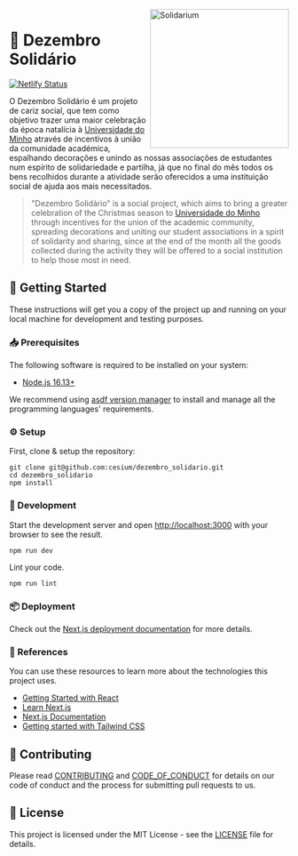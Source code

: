 [contributing]: CONTRIBUTING.md
[code_of_conduct]: CODE_OF_CONDUCT.md
[license]: LICENSE.txt
[netlify-status]: https://api.netlify.com/api/v1/badges/fcc8fc29-9170-460e-bc6d-7bf207da0a2b/deploy-status
[netlify-build]: https://app.netlify.com/sites/dezembro-solidario/deploys

<a href="https://dezembrosolidario.cesium.di.uminho.pt" target="_blank">
  <img align="right" src="public/images/Solidarium.svg" alt="Solidarium" width="250">
</a>

# :christmas_tree: Dezembro Solidário

[![Netlify Status][netlify-status]][netlify-build]

O Dezembro Solidário é um projeto de cariz social, que tem como objetivo trazer
uma maior celebração da época natalícia à [Universidade do
Minho](https://www.uminho.pt/PT) através de incentivos à união da comunidade
académica, espalhando decorações e unindo as nossas associações de estudantes
num espírito de solidariedade e partilha, já que no final do mês todos os bens
recolhidos durante a atividade serão oferecidos a uma instituição social de
ajuda aos mais necessitados.

> "Dezembro Solidário" is a social project, which aims to bring a greater
celebration of the Christmas season to [Universidade do
Minho](https://www.uminho.pt/EN) through incentives for the union of the
academic community, spreading decorations and uniting our student associations
in a spirit of solidarity and sharing, since at the end of the month all the
goods collected during the activity they will be offered to a social
institution to help those most in need.

## :rocket: Getting Started

These instructions will get you a copy of the project up and running on your
local machine for development and testing purposes.

### :inbox_tray: Prerequisites

The following software is required to be installed on your system:

- [Node.js 16.13+](https://nodejs.org/en/download/)

We recommend using [asdf version
manager](https://asdf-vm.com/#/core-manage-asdf?id=install) to install and
manage all the programming languages' requirements.

### :gear: Setup

First, clone & setup the repository:

```
git clone git@github.com:cesium/dezembro_solidario.git
cd dezembro_solidario
npm install
```

### :hammer: Development

Start the development server and open
[http://localhost:3000](http://localhost:3000) with your browser to see the
result.

```
npm run dev
```

Lint your code.

```
npm run lint
```

### :package: Deployment

Check out the [Next.js deployment
documentation](https://nextjs.org/docs/deployment) for more details.

### :link: References

You can use these resources to learn more about the technologies this project
uses.

- [Getting Started with React](https://reactjs.org/docs/getting-started.html)
- [Learn Next.js](https://nextjs.org/learn)
- [Next.js Documentation](https://nextjs.org/docs)
- [Getting started with Tailwind CSS](https://tailwindcss.com/docs)

## :handshake: Contributing

Please read [CONTRIBUTING][contributing] and [CODE_OF_CONDUCT][code_of_conduct]
for details on our code of conduct and the process for submitting pull requests
to us.

## :memo: License

This project is licensed under the MIT License - see the [LICENSE][license]
file for details.
